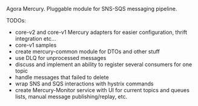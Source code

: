 Agora Mercury. Pluggable module for SNS-SQS messaging pipeline.

TODOs:
* core-v2 and core-v1 Mercury adapters for easier configuration, thrift integration etc...
* core-v1 samples
* create mercury-common module for DTOs and other stuff
* use DLQ for unprocessed messages
* discuss and implement an ability to register several consumers for one topic
* handle messages that failed to delete
* wrap SNS and SQS interactions with hystrix commands
* create Mercury-Monitor service with UI for current topics and queues lists, manual message publishing/replay, etc.

